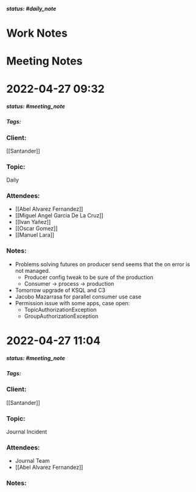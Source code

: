 ##### status: #daily_note 

# Work Notes

# Meeting Notes
# 2022-04-27 09:32
##### status: #meeting_note
##### Tags:

### Client:
[[Santander]]
### Topic:
Daily

### Attendees:
* [[Abel Alvarez Fernandez]]
* [[Miguel Angel Garcia De La Cruz]]
* [[Ivan Yañez]]
* [[Oscar Gomez]]
* [[Manuel Lara]]

### Notes:
- Problems solving futures on producer send seems that the on error is not managed.
	- Producer config tweak to be sure of the production
	- Consumer -> process -> production
- Tomorrow upgrade of KSQL and C3
- Jacobo Mazarrasa for parallel consumer use case
- Permission issue with some apps, case open:
	- TopicAuthorizationException
	- GroupAuthorizationException   

# 2022-04-27 11:04
##### status: #meeting_note
##### Tags:

### Client:
[[Santander]]
### Topic:
Journal Incident
### Attendees:
* Journal Team
* [[Abel Alvarez Fernandez]]
### Notes:




